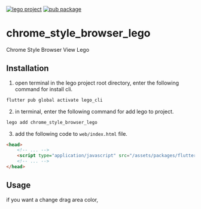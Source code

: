 [![lego project](https://img.shields.io/badge/powered%20by-lego-blue?logo=github)](https://github.com/melodysdreamj/lego)
[![pub package](https://img.shields.io/pub/v/chrome_style_browser_lego.svg)](https://pub.dartlang.org/packages/chrome_style_browser_lego)

# chrome_style_browser_lego
Chrome Style Browser View Lego

##  Installation
1. open terminal in the lego project root directory, enter the following command for install cli.
```bash
flutter pub global activate lego_cli
```
2. in terminal, enter the following command for add lego to project.
```bash
lego add chrome_style_browser_lego
```
3. add the following code to `web/index.html` file.
```html
<head>
    <!-- ... -->
    <script type="application/javascript" src="/assets/packages/flutter_inappwebview_web/assets/web/web_support.js" defer></script>
    <!-- ... -->
</head>
```

## Usage
if you want a change drag area color, 
